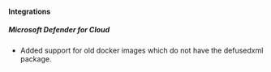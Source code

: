 
#### Integrations

##### Microsoft Defender for Cloud

- Added support for old docker images which do not have the defusedxml package.
